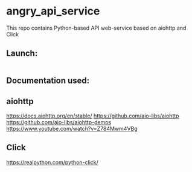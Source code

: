# angry_api_service
This repo contains Python-based API web-service based on aiohttp and Click



## Launch:


```

```

## Documentation used:


aiohttp
---------------
https://docs.aiohttp.org/en/stable/
https://github.com/aio-libs/aiohttp
https://github.com/aio-libs/aiohttp-demos
https://www.youtube.com/watch?v=Z784Mwm4VBg

Click
---------------
https://realpython.com/python-click/




